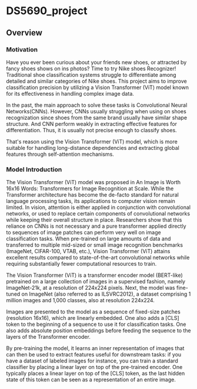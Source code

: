 # DS5690_project

## Overview
### Motivation 
Have you ever been curious about your friends new shoes, or attracted by fancy shoes shows on ins photos? Time to try Nike shoes Recognizer! Traditional shoe classification systems struggle to differentiate among detailed and similar categories of Nike shoes. This project aims to improve classification precision by utilizing a Vision Transformer (ViT) model known for its effectiveness in handling complex image data.

In the past, the main approach to solve these tasks is Convolutional Neural Networks(CNNs). However, CNNs usually struggling when using on shoes recognization since shoes from the same brand usually have similar shape structure. And CNN perform weakly in extracting effective features for differentiation. Thus, it is usually not precise enough to classify shoes.

That's reason using the Vision Transformer (ViT) model, which is more suitable for handling long-distance dependencies and extracting global features through self-attention mechanisms.

### Model Introduction
The Vision Transformer (ViT) model was proposed in An Image is Worth 16x16 Words: Transformers for Image Recognition at Scale. While the Transformer architecture has become the de-facto standard for natural language processing tasks, its applications to computer vision remain limited. In vision, attention is either applied in conjunction with convolutional networks, or used to replace certain components of convolutional networks while keeping their overall structure in place. Researchers show that this reliance on CNNs is not necessary and a pure transformer applied directly to sequences of image patches can perform very well on image classification tasks. When pre-trained on large amounts of data and transferred to multiple mid-sized or small image recognition benchmarks (ImageNet, CIFAR-100, VTAB, etc.), Vision Transformer (ViT) attains excellent results compared to state-of-the-art convolutional networks while requiring substantially fewer computational resources to train.

The Vision Transformer (ViT) is a transformer encoder model (BERT-like) pretrained on a large collection of images in a supervised fashion, namely ImageNet-21k, at a resolution of 224x224 pixels. Next, the model was fine-tuned on ImageNet (also referred to as ILSVRC2012), a dataset comprising 1 million images and 1,000 classes, also at resolution 224x224.

Images are presented to the model as a sequence of fixed-size patches (resolution 16x16), which are linearly embedded. One also adds a [CLS] token to the beginning of a sequence to use it for classification tasks. One also adds absolute position embeddings before feeding the sequence to the layers of the Transformer encoder.

By pre-training the model, it learns an inner representation of images that can then be used to extract features useful for downstream tasks: if you have a dataset of labeled images for instance, you can train a standard classifier by placing a linear layer on top of the pre-trained encoder. One typically places a linear layer on top of the [CLS] token, as the last hidden state of this token can be seen as a representation of an entire image.
